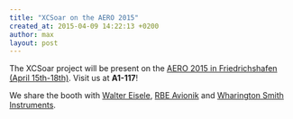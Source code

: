 ```yaml
---
title: "XCSoar on the AERO 2015"
created_at: 2015-04-09 14:22:13 +0200
author: max
layout: post
---
```


The XCSoar project will be present on the
[AERO 2015 in Friedrichshafen (April 15th-18th)](http://www.aero-expo.com/).
Visit us at **A1-117**!

We share the booth with [Walter Eisele](http://www.monte-baldo.de/),
[RBE Avionik](http://www.rbe-avionik.de/) and
[Wharington Smith Instruments](http://wharingtonsmith.com/).
